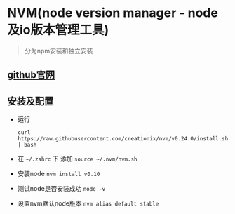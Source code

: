 # NVM(node version manager - node及io版本管理工具)

> 分为npm安装和独立安装

## [github官网]( https://github.com/creationix/nvm)

## 安装及配置

* 运行

	```curl https://raw.githubusercontent.com/creationix/nvm/v0.24.0/install.sh | bash```

* 在 `~/.zshrc` 下 添加 `source ~/.nvm/nvm.sh`
* 安装node  `nvm install v0.10`
* 测试node是否安装成功 `node -v`
* 设置nvm默认node版本 `nvm alias default stable`